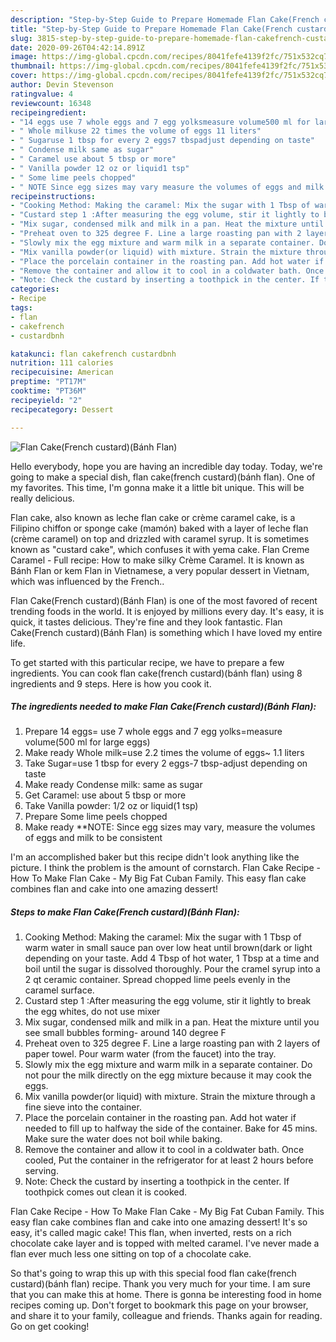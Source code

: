 ```yaml
---
description: "Step-by-Step Guide to Prepare Homemade Flan Cake(French custard)(Bánh Flan)"
title: "Step-by-Step Guide to Prepare Homemade Flan Cake(French custard)(Bánh Flan)"
slug: 3815-step-by-step-guide-to-prepare-homemade-flan-cakefrench-custardbanh-flan
date: 2020-09-26T04:42:14.891Z
image: https://img-global.cpcdn.com/recipes/8041fefe4139f2fc/751x532cq70/flan-cakefrench-custardbanh-flan-recipe-main-photo.jpg
thumbnail: https://img-global.cpcdn.com/recipes/8041fefe4139f2fc/751x532cq70/flan-cakefrench-custardbanh-flan-recipe-main-photo.jpg
cover: https://img-global.cpcdn.com/recipes/8041fefe4139f2fc/751x532cq70/flan-cakefrench-custardbanh-flan-recipe-main-photo.jpg
author: Devin Stevenson
ratingvalue: 4
reviewcount: 16348
recipeingredient:
- "14 eggs use 7 whole eggs and 7 egg yolksmeasure volume500 ml for large eggs"
- " Whole milkuse 22 times the volume of eggs 11 liters"
- " Sugaruse 1 tbsp for every 2 eggs7 tbspadjust depending on taste"
- " Condense milk same as sugar"
- " Caramel use about 5 tbsp or more"
- " Vanilla powder 12 oz or liquid1 tsp"
- " Some lime peels chopped"
- " NOTE Since egg sizes may vary measure the volumes of eggs and milk to be consistent"
recipeinstructions:
- "Cooking Method: Making the caramel: Mix the sugar with 1 Tbsp of warm water in small sauce pan over low heat until brown(dark or light depending on your taste. Add 4 Tbsp of hot water, 1 Tbsp at a time and boil until the sugar is dissolved thoroughly. Pour the cramel syrup into a 2 qt ceramic container. Spread chopped lime peels evenly in the caramel surface."
- "Custard step 1 :After measuring the egg volume, stir it lightly to break the egg whites, do not use mixer"
- "Mix sugar, condensed milk and milk in a pan. Heat the mixture until you see small bubbles forming- around 140 degree F"
- "Preheat oven to 325 degree F. Line a large roasting pan with 2 layers of paper towel. Pour warm water (from the faucet) into the tray."
- "Slowly mix the egg mixture and warm milk in a separate container. Do not pour the milk directly on the egg mixture because it may cook the eggs."
- "Mix vanilla powder(or liquid) with mixture. Strain the mixture through a fine sieve into the container."
- "Place the porcelain container in the roasting pan. Add hot water if needed to fill up to halfway the side of the container. Bake for 45 mins. Make sure the water does not boil while baking."
- "Remove the container and allow it to cool in a coldwater bath. Once cooled, Put the container in the refrigerator for at least 2 hours before serving."
- "Note: Check the custard by inserting a toothpick in the center. If toothpick comes out clean it is cooked."
categories:
- Recipe
tags:
- flan
- cakefrench
- custardbnh

katakunci: flan cakefrench custardbnh 
nutrition: 111 calories
recipecuisine: American
preptime: "PT17M"
cooktime: "PT36M"
recipeyield: "2"
recipecategory: Dessert

---
```



![Flan Cake(French custard)(Bánh Flan)](https://img-global.cpcdn.com/recipes/8041fefe4139f2fc/751x532cq70/flan-cakefrench-custardbanh-flan-recipe-main-photo.jpg)

Hello everybody, hope you are having an incredible day today. Today, we're going to make a special dish, flan cake(french custard)(bánh flan). One of my favorites. This time, I'm gonna make it a little bit unique. This will be really delicious.

Flan cake, also known as leche flan cake or crème caramel cake, is a Filipino chiffon or sponge cake (mamón) baked with a layer of leche flan (crème caramel) on top and drizzled with caramel syrup. It is sometimes known as &#34;custard cake&#34;, which confuses it with yema cake. Flan Creme Caramel - Full recipe: How to make silky Crème Caramel. It is known as Bánh Flan or kem Flan in Vietnamese, a very popular dessert in Vietnam, which was influenced by the French..

Flan Cake(French custard)(Bánh Flan) is one of the most favored of recent trending foods in the world. It is enjoyed by millions every day. It's easy, it is quick, it tastes delicious. They're fine and they look fantastic. Flan Cake(French custard)(Bánh Flan) is something which I have loved my entire life.


To get started with this particular recipe, we have to prepare a few ingredients. You can cook flan cake(french custard)(bánh flan) using 8 ingredients and 9 steps. Here is how you cook it.

<!--inarticleads1-->

##### The ingredients needed to make Flan Cake(French custard)(Bánh Flan):

1. Prepare 14 eggs= use 7 whole eggs and 7 egg yolks=measure volume(500 ml for large eggs)
1. Make ready  Whole milk=use 2.2 times the volume of eggs~ 1.1 liters
1. Take  Sugar=use 1 tbsp for every 2 eggs-7 tbsp-adjust depending on taste
1. Make ready  Condense milk: same as sugar
1. Get  Caramel: use about 5 tbsp or more
1. Take  Vanilla powder: 1/2 oz or liquid(1 tsp)
1. Prepare  Some lime peels chopped
1. Make ready  **NOTE: Since egg sizes may vary, measure the volumes of eggs and milk to be consistent


I&#39;m an accomplished baker but this recipe didn&#39;t look anything like the picture. I think the problem is the amount of cornstarch. Flan Cake Recipe - How To Make Flan Cake - My Big Fat Cuban Family. This easy flan cake combines flan and cake into one amazing dessert! 

<!--inarticleads2-->

##### Steps to make Flan Cake(French custard)(Bánh Flan):

1. Cooking Method: Making the caramel: Mix the sugar with 1 Tbsp of warm water in small sauce pan over low heat until brown(dark or light depending on your taste. Add 4 Tbsp of hot water, 1 Tbsp at a time and boil until the sugar is dissolved thoroughly. Pour the cramel syrup into a 2 qt ceramic container. Spread chopped lime peels evenly in the caramel surface.
1. Custard step 1 :After measuring the egg volume, stir it lightly to break the egg whites, do not use mixer
1. Mix sugar, condensed milk and milk in a pan. Heat the mixture until you see small bubbles forming- around 140 degree F
1. Preheat oven to 325 degree F. Line a large roasting pan with 2 layers of paper towel. Pour warm water (from the faucet) into the tray.
1. Slowly mix the egg mixture and warm milk in a separate container. Do not pour the milk directly on the egg mixture because it may cook the eggs.
1. Mix vanilla powder(or liquid) with mixture. Strain the mixture through a fine sieve into the container.
1. Place the porcelain container in the roasting pan. Add hot water if needed to fill up to halfway the side of the container. Bake for 45 mins. Make sure the water does not boil while baking.
1. Remove the container and allow it to cool in a coldwater bath. Once cooled, Put the container in the refrigerator for at least 2 hours before serving.
1. Note: Check the custard by inserting a toothpick in the center. If toothpick comes out clean it is cooked.


Flan Cake Recipe - How To Make Flan Cake - My Big Fat Cuban Family. This easy flan cake combines flan and cake into one amazing dessert! It&#39;s so easy, it&#39;s called magic cake! This flan, when inverted, rests on a rich chocolate cake layer and is topped with melted caramel. I&#39;ve never made a flan ever much less one sitting on top of a chocolate cake. 

So that's going to wrap this up with this special food flan cake(french custard)(bánh flan) recipe. Thank you very much for your time. I am sure that you can make this at home. There is gonna be interesting food in home recipes coming up. Don't forget to bookmark this page on your browser, and share it to your family, colleague and friends. Thanks again for reading. Go on get cooking!
